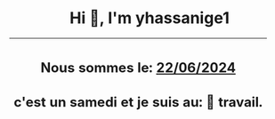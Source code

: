 <h1 align='center'>Hi 👋, I'm yhassanige1</h1>
<div align='center'>

|<h2 align='center'>Nous sommes le: <u>22/06/2024</u></h2><h2 align='center'>c'est un samedi et je suis au: 🏢 travail.</h2>|
|---
</div>